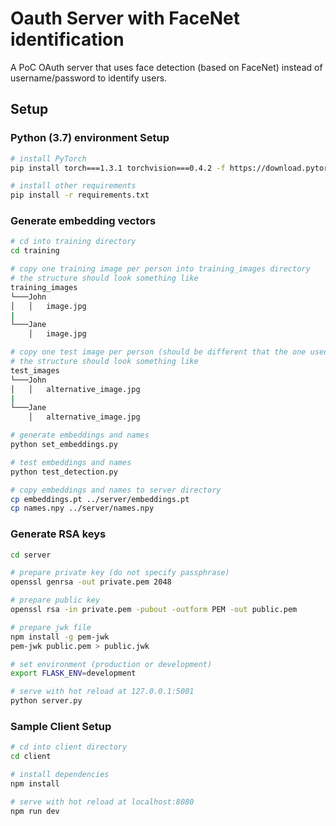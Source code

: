 # Oauth Server with FaceNet identification

A PoC OAuth server that uses face detection (based on FaceNet) instead of username/password to identify users.

## Setup

### Python (3.7) environment Setup

``` bash
# install PyTorch
pip install torch===1.3.1 torchvision===0.4.2 -f https://download.pytorch.org/whl/torch_stable.html

# install other requirements
pip install -r requirements.txt
```

### Generate embedding vectors
``` bash
# cd into training directory
cd training

# copy one training image per person into training_images directory
# the structure should look something like
training_images
└───John
│   │   image.jpg
|
└───Jane
    │   image.jpg

# copy one test image per person (should be different that the one used for training) into test_images directory
# the structure should look something like
test_images
└───John
│   │   alternative_image.jpg
|
└───Jane
    │   alternative_image.jpg    

# generate embeddings and names
python set_embeddings.py

# test embeddings and names
python test_detection.py

# copy embeddings and names to server directory
cp embeddings.pt ../server/embeddings.pt
cp names.npy ../server/names.npy
```

### Generate RSA keys
``` bash
cd server

# prepare private key (do not specify passphrase)
openssl genrsa -out private.pem 2048

# prepare public key
openssl rsa -in private.pem -pubout -outform PEM -out public.pem

# prepare jwk file
npm install -g pem-jwk
pem-jwk public.pem > public.jwk

# set environment (production or development)
export FLASK_ENV=development

# serve with hot reload at 127.0.0.1:5001
python server.py
```

### Sample Client Setup

``` bash
# cd into client directory
cd client

# install dependencies
npm install

# serve with hot reload at localhost:8080
npm run dev
```
